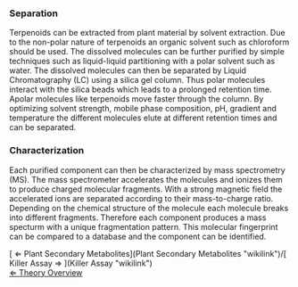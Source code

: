 ### Separation

Terpenoids can be extracted from plant material by solvent extraction.
Due to the non-polar nature of terpenoids an organic solvent such as
chloroform should be used. The dissolved molecules can be further
purified by simple techniques such as liquid-liquid partitioning with a
polar solvent such as water. The dissolved molecules can then be
separated by Liquid Chromatography (LC) using a silica gel column. Thus
polar molecules interact with the silica beads which leads to a
prolonged retention time. Apolar molecules like terpenoids move faster
through the column. By optimizing solvent strength, mobile phase
composition, pH, gradient and temperature the different molecules elute
at different retention times and can be separated.

### Characterization

Each purified component can then be characterized by mass spectrometry
(MS). The mass spectrometer accelerates the molecules and ionizes them
to produce charged molecular fragments. With a strong magnetic field the
accelerated ions are separated according to their mass-to-charge ratio.
Depending on the chemical structure of the molecule each molecule breaks
into different fragments. Therefore each component produces a mass
specturm with a unique fragmentation pattern. This molecular fingerprint
can be compared to a database and the component can be identified.

[ ⇐ Plant Secondary
Metabolites](Plant Secondary Metabolites "wikilink")/[ Killer Assay ⇒
](Killer Assay "wikilink")\
[ ⇐ Theory Overview](PlantLab "wikilink")

